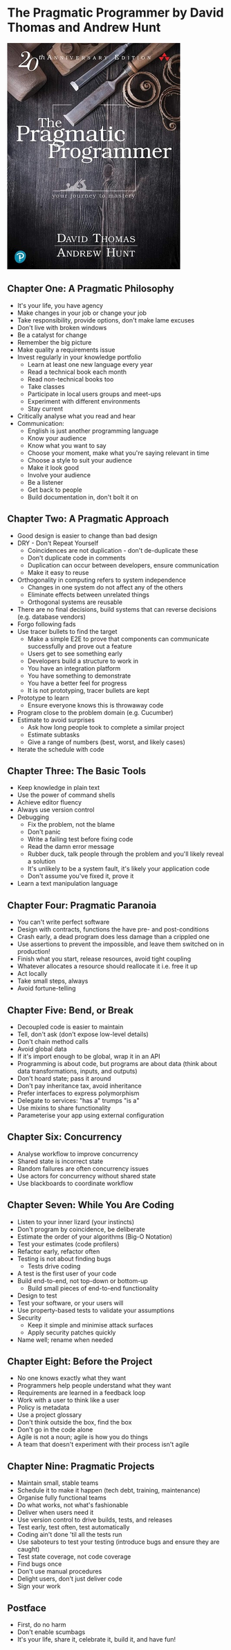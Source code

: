 # The Pragmatic Programmer by David Thomas and Andrew Hunt

![Cover](./cover.jpg)

## Chapter One: A Pragmatic Philosophy

* It's your life, you have agency
* Make changes in your job or change your job
* Take responsibility, provide options, don't make lame excuses
* Don't live with broken windows
* Be a catalyst for change
* Remember the big picture
* Make quality a requirements issue
* Invest regularly in your knowledge portfolio
  * Learn at least one new language every year
  * Read a technical book each month
  * Read non-technical books too
  * Take classes
  * Participate in local users groups and meet-ups
  * Experiment with different environments
  * Stay current
* Critically analyse what you read and hear
* Communication:
  * English is just another programming language
  * Know your audience
  * Know what you want to say
  * Choose your moment, make what you're saying relevant in time
  * Choose a style to suit your audience
  * Make it look good
  * Involve your audience
  * Be a listener
  * Get back to people
  * Build documentation in, don't bolt it on

## Chapter Two: A Pragmatic Approach

* Good design is easier to change than bad design
* DRY - Don't Repeat Yourself
  * Coincidences are not duplication - don't de-duplicate these
  * Don't duplicate code in comments
  * Duplication can occur between developers, ensure communication
  * Make it easy to reuse
* Orthogonality in computing refers to system independence
  * Changes in one system do not affect any of the others
  * Eliminate effects between unrelated things
  * Orthogonal systems are reusable
* There are no final decisions, build systems that can reverse decisions (e.g. database vendors)
* Forgo following fads
* Use tracer bullets to find the target
  * Make a simple E2E to prove that components can communicate successfully and prove out a feature
  * Users get to see something early
  * Developers build a structure to work in
  * You have an integration platform
  * You have something to demonstrate
  * You have a better feel for progress
  * It is not prototyping, tracer bullets are kept
* Prototype to learn
  * Ensure everyone knows this is throwaway code
* Program close to the problem domain (e.g. Cucumber)
* Estimate to avoid surprises
  * Ask how long people took to complete a similar project
  * Estimate subtasks
  * Give a range of numbers (best, worst, and likely cases)
* Iterate the schedule with code

## Chapter Three: The Basic Tools

* Keep knowledge in plain text
* Use the power of command shells
* Achieve editor fluency
* Always use version control
* Debugging
  * Fix the problem, not the blame
  * Don't panic
  * Write a failing test before fixing code
  * Read the damn error message
  * Rubber duck, talk people through the problem and you'll likely reveal a solution
  * It's unlikely to be a system fault, it's likely your application code
  * Don't assume you've fixed it, prove it
* Learn a text manipulation language

## Chapter Four: Pragmatic Paranoia

* You can't write perfect software
* Design with contracts, functions the have pre- and post-conditions
* Crash early, a dead program does less damage than a crippled one
* Use assertions to prevent the impossible, and leave them switched on in production!
* Finish what you start, release resources, avoid tight coupling
* Whatever allocates a resource should reallocate it i.e. free it up
* Act locally
* Take small steps, always
* Avoid fortune-telling

## Chapter Five: Bend, or Break

* Decoupled code is easier to maintain
* Tell, don't ask (don't expose low-level details)
* Don't chain method calls
* Avoid global data
* If it's import enough to be global, wrap it in an API
* Programming is about code, but programs are about data (think about data transformations, inputs, and outputs)
* Don't hoard state; pass it around
* Don't pay inheritance tax, avoid inheritance
* Prefer interfaces to express polymorphism
* Delegate to services: "has a" trumps "is a"
* Use mixins to share functionality
* Parameterise your app using external configuration

## Chapter Six: Concurrency

* Analyse workflow to improve concurrency
* Shared state is incorrect state
* Random failures are often concurrency issues
* Use actors for concurrency without shared state
* Use blackboards to coordinate workflow

## Chapter Seven: While You Are Coding

* Listen to your inner lizard (your instincts)
* Don't program by coincidence, be deliberate
* Estimate the order of your algorithms (Big-O Notation)
* Test your estimates (code profilers)
* Refactor early, refactor often
* Testing is not about finding bugs
  * Tests drive coding
* A test is the first user of your code
* Build end-to-end, not top-down or bottom-up
  * Build small pieces of end-to-end functionality
* Design to test
* Test your software, or your users will
* Use property-based tests to validate your assumptions
* Security
  * Keep it simple and minimise attack surfaces
  * Apply security patches quickly
* Name well; rename when needed

## Chapter Eight: Before the Project

* No one knows exactly what they want
* Programmers help people understand what they want
* Requirements are learned in a feedback loop
* Work with a user to think like a user
* Policy is metadata
* Use a project glossary
* Don't think outside the box, find the box
* Don't go in the code alone
* Agile is not a noun; agile is how you do things
* A team that doesn't experiment with their process isn't agile

## Chapter Nine: Pragmatic Projects

* Maintain small, stable teams
* Schedule it to make it happen (tech debt, training, maintenance)
* Organise fully functional teams
* Do what works, not what's fashionable
* Deliver when users need it
* Use version control to drive builds, tests, and releases
* Test early, test often, test automatically
* Coding ain't done 'til all the tests run
* Use saboteurs to test your testing (introduce bugs and ensure they are caught)
* Test state coverage, not code coverage
* Find bugs once
* Don't use manual procedures
* Delight users, don't just deliver code
* Sign your work

## Postface

* First, do no harm
* Don't enable scumbags
* It's your life, share it, celebrate it, build it, and have fun!
